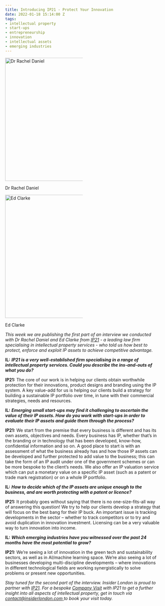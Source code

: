 ```yaml
---
title: Introducing IP21 - Protect Your Innovation
date: 2022-01-18 15:14:00 Z
tags:
- intellectual property
- start-ups
- entrepreneurship
- innovation
- intellectual assets
- emerging industries
---
```


<div class="u-flex u-flex-wrap" >
<div style="max-width:50%">
<img src="/uploads/Dr%20Rachel%20Daniel%20.jpg" alt="Dr Rachel Daniel" width="450px" height="400px"><p>Dr Rachel Daniel</p></div>
<div style="max-width:50%"><img src="/uploads/Ed%20Clarke.jpg" alt="Ed Clarke" width="450px" height="400px"><p>Ed Clarke</p></div></div>

*This week we are publishing the first part of an interview we conducted with Dr Rachel Daniel and Ed Clarke from [IP21](https://ip21.com) - a leading law firm specialising in intellectual property services - who told us how best to protect, enforce and exploit IP assets to achieve competitive advantage.*

**IL:** ***IP21 is a very well-established firm specialising in a range of intellectual property services. Could you describe the ins-and-outs of what you do?***

**IP21:** The core of our work is in helping our clients obtain worthwhile protection for their innovations, product designs and branding using the IP system. A key value-add for us is helping our clients build a strategy for building a sustainable IP portfolio over time, in tune with their commercial strategies, needs and resources. 

**IL:** ***Emerging small start-ups may find it challenging to ascertain the value of their IP assets. How do you work with start-ups in order to evaluate their IP assets and guide them through the process?***

**IP21:** We start from the premise that every business is different and has its own assets, objectives and needs. Every business has IP, whether that’s in the branding or in technology that has been developed, know-how, confidential information and so on. A good place to start is with an assessment of what the business already has and how those IP assets can be developed and further protected to add value to the business; this can take the form of an IP audit under one of the government schemes or can be more bespoke to the client’s needs. We also offer an IP valuation service which can put a monetary value on a specific IP asset (such as a patent or trade mark registration) or on a whole IP portfolio.

**IL:** ***How to decide which of the IP assets are unique enough to the business, and are worth protecting with a patent or licence?***

**IP21:** It probably goes without saying that there is no one-size-fits-all way of answering this question! We try to help our clients develop a strategy that will focus on the best bang for their IP buck. An important issue is tracking developments in the sector – whether to track competitors or to try and avoid duplication in innovation investment. Licensing can be a very valuable way to turn innovation into income. 

**IL:** ***Which emerging industries have you witnessed over the past 24 months have the most potential to grow?***

**IP21:** We’re seeing a lot of innovation in the green tech and sustainability sectors, as well as in AI/machine learning space. We’re also seeing a lot of businesses developing multi-discipline developments – where innovations in different technological fields are working synergistically to solve problems or present new opportunities. 

*Stay tuned for the second part of the interview. Insider London is proud to partner with [IP21](https://ip21.com). For a bespoke [Company Visit](https://www.insiderlondon.com/london/company-visits/) with IP21 to get a further insight into all aspects of intellectual property, get in touch via [contact@insiderlondon.com ](https://www.insiderlondon.com/contact-us/)to book your visit today.*
